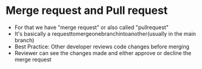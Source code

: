 # Merge request and Pull request
* For that we have "merge request" or also called "pullrequest"
* It's basically a requesttomergeonebranchintoanother(usually in the main branch)
* Best Practice: Other developer reviews code changes before merging 
* Reviewer can see the changes made and either approve or decline the merge request
